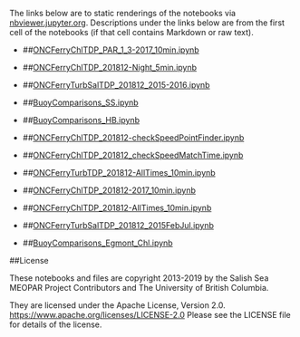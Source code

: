 The links below are to static renderings of the notebooks via
[nbviewer.jupyter.org](https://nbviewer.jupyter.org/).
Descriptions under the links below are from the first cell of the notebooks
(if that cell contains Markdown or raw text).

* ##[ONCFerryChlTDP_PAR_1_3-2017_10min.ipynb](https://nbviewer.jupyter.org/urls/bitbucket.org/salishsea/analysis-elise/raw/tip/notebooks/AdlEvalFigs/inSituChl/ONCFerryChlTDP_PAR_1_3-2017_10min.ipynb)  
    
* ##[ONCFerryChlTDP_201812-Night_5min.ipynb](https://nbviewer.jupyter.org/urls/bitbucket.org/salishsea/analysis-elise/raw/tip/notebooks/AdlEvalFigs/inSituChl/ONCFerryChlTDP_201812-Night_5min.ipynb)  
    
* ##[ONCFerryTurbSalTDP_201812_2015-2016.ipynb](https://nbviewer.jupyter.org/urls/bitbucket.org/salishsea/analysis-elise/raw/tip/notebooks/AdlEvalFigs/inSituChl/ONCFerryTurbSalTDP_201812_2015-2016.ipynb)  
    
* ##[BuoyComparisons_SS.ipynb](https://nbviewer.jupyter.org/urls/bitbucket.org/salishsea/analysis-elise/raw/tip/notebooks/AdlEvalFigs/inSituChl/BuoyComparisons_SS.ipynb)  
    
* ##[BuoyComparisons_HB.ipynb](https://nbviewer.jupyter.org/urls/bitbucket.org/salishsea/analysis-elise/raw/tip/notebooks/AdlEvalFigs/inSituChl/BuoyComparisons_HB.ipynb)  
    
* ##[ONCFerryChlTDP_201812-checkSpeedPointFinder.ipynb](https://nbviewer.jupyter.org/urls/bitbucket.org/salishsea/analysis-elise/raw/tip/notebooks/AdlEvalFigs/inSituChl/ONCFerryChlTDP_201812-checkSpeedPointFinder.ipynb)  
    
* ##[ONCFerryChlTDP_201812_checkSpeedMatchTime.ipynb](https://nbviewer.jupyter.org/urls/bitbucket.org/salishsea/analysis-elise/raw/tip/notebooks/AdlEvalFigs/inSituChl/ONCFerryChlTDP_201812_checkSpeedMatchTime.ipynb)  
    
* ##[ONCFerryTurbTDP_201812-AllTimes_10min.ipynb](https://nbviewer.jupyter.org/urls/bitbucket.org/salishsea/analysis-elise/raw/tip/notebooks/AdlEvalFigs/inSituChl/ONCFerryTurbTDP_201812-AllTimes_10min.ipynb)  
    
* ##[ONCFerryChlTDP_201812-2017_10min.ipynb](https://nbviewer.jupyter.org/urls/bitbucket.org/salishsea/analysis-elise/raw/tip/notebooks/AdlEvalFigs/inSituChl/ONCFerryChlTDP_201812-2017_10min.ipynb)  
    
* ##[ONCFerryChlTDP_201812-AllTimes_10min.ipynb](https://nbviewer.jupyter.org/urls/bitbucket.org/salishsea/analysis-elise/raw/tip/notebooks/AdlEvalFigs/inSituChl/ONCFerryChlTDP_201812-AllTimes_10min.ipynb)  
    
* ##[ONCFerryTurbSalTDP_201812_2015FebJul.ipynb](https://nbviewer.jupyter.org/urls/bitbucket.org/salishsea/analysis-elise/raw/tip/notebooks/AdlEvalFigs/inSituChl/ONCFerryTurbSalTDP_201812_2015FebJul.ipynb)  
    
* ##[BuoyComparisons_Egmont_Chl.ipynb](https://nbviewer.jupyter.org/urls/bitbucket.org/salishsea/analysis-elise/raw/tip/notebooks/AdlEvalFigs/inSituChl/BuoyComparisons_Egmont_Chl.ipynb)  
    

##License

These notebooks and files are copyright 2013-2019
by the Salish Sea MEOPAR Project Contributors
and The University of British Columbia.

They are licensed under the Apache License, Version 2.0.
https://www.apache.org/licenses/LICENSE-2.0
Please see the LICENSE file for details of the license.
